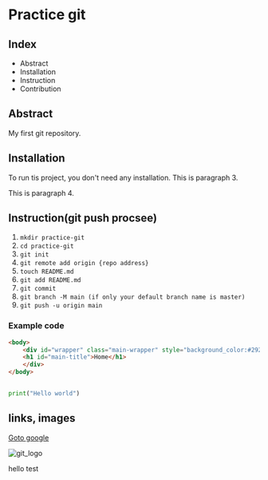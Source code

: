 # Practice git

## Index

- Abstract
- Installation
- Instruction
- Contribution

## Abstract

My first git repository.

## Installation

To run tis project, you don't need any installation.
This is paragraph 3.

This is paragraph 4.

## Instruction(git push procsee)

1. `mkdir practice-git`
2. `cd practice-git`
3. `git init`
4. `git remote add origin {repo address}`
5. `touch README.md`
6. `git add README.md`
7. `git commit`
8. `git branch -M main (if only your default branch name is master)`
9. `git push -u origin main`

### Example code

```html
<body>
    <div id="wrapper" class="main-wrapper" style="background_color:#292518;">
	<h1 id="main-title">Home</h1>
    </div>
</body>
```

```python

print("Hello world")

```

## links, images

[Goto google](https:www.google.com/)

![git_logo](https://gitforwindows.org/img/git_logo.png)


hello
test
